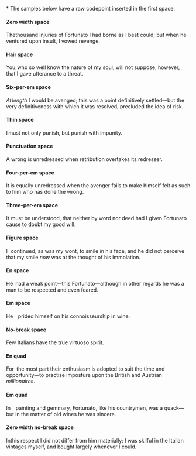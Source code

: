 <p>* The samples below have a raw codepoint inserted in the first space.</p>

<h4>Zero width space</h4>
<div class="rpl-markup tide-wysiwyg app-wysiwyg">
    <div class="rpl-markup__inner">
    <div class="callout-wrapper">
        <div>
        The​thousand injuries of Fortunato I had borne as I best could;
    but when he ventured upon insult, I vowed revenge.
        </div>
    </div>
    </div>
</div>
<h4>Hair space</h4>
<div class="rpl-markup tide-wysiwyg app-wysiwyg">
    <div class="rpl-markup__inner">
    <div class="callout-wrapper">
        <div>
        You, who so
well know the nature of my soul, will not suppose, however, that
I gave utterance to a threat.
        </div>
    </div>
    </div>
</div>
<h4>Six-per-em space</h4>
<div class="rpl-markup tide-wysiwyg app-wysiwyg">
    <div class="rpl-markup__inner">
    <div class="callout-wrapper">
        <div>
        <em>At length</em> I would be avenged;
this was a point definitively settled—but the very definitiveness
with which it was resolved, precluded the idea of risk.
        </div>
    </div>
    </div>
</div>
<h4>Thin space</h4>
<div class="rpl-markup tide-wysiwyg app-wysiwyg">
    <div class="rpl-markup__inner">
    <div class="callout-wrapper">
        <div>
            I must
not only punish, but punish with impunity.
        </div>
    </div>
    </div>
</div>
<h4>Punctuation space</h4>
<div class="rpl-markup tide-wysiwyg app-wysiwyg">
    <div class="rpl-markup__inner">
    <div class="callout-wrapper">
        <div>
            A wrong is unredressed
when retribution overtakes its redresser.
        </div>
    </div>
    </div>
</div>
<h4>Four-per-em space</h4>
<div class="rpl-markup tide-wysiwyg app-wysiwyg">
    <div class="rpl-markup__inner">
    <div class="callout-wrapper">
        <div>
            It is equally
unredressed when the avenger fails to make himself felt as such
to him who has done the wrong.
        </div>
    </div>
    </div>
</div>
<h4>Three-per-em space</h4>
<div class="rpl-markup tide-wysiwyg app-wysiwyg">
    <div class="rpl-markup__inner">
    <div class="callout-wrapper">
        <div>
        It must be understood, that neither by word nor deed had I given
Fortunato cause to doubt my good will.
        </div>
    </div>
    </div>
</div>
<h4>Figure space</h4>
<div class="rpl-markup tide-wysiwyg app-wysiwyg">
    <div class="rpl-markup__inner">
    <div class="callout-wrapper">
        <div>
        I continued, as was my
wont, to smile in his face, and he did not perceive that my smile
<em>now</em> was at the thought of his immolation.
        </div>
    </div>
    </div>
</div>
<h4>En space</h4>
<div class="rpl-markup tide-wysiwyg app-wysiwyg">
    <div class="rpl-markup__inner">
    <div class="callout-wrapper">
        <div>
        He had a weak point—this Fortunato—although in other regards he
was a man to be respected and even feared.
        </div>
    </div>
    </div>
</div>
<h4>Em space</h4>
<div class="rpl-markup tide-wysiwyg app-wysiwyg">
    <div class="rpl-markup__inner">
    <div class="callout-wrapper">
        <div>
            He prided himself on
his connoisseurship in wine.
        </div>
    </div>
    </div>
</div>
<h4>No-break space</h4>
<div class="rpl-markup tide-wysiwyg app-wysiwyg">
    <div class="rpl-markup__inner">
    <div class="callout-wrapper">
        <div>
            Few Italians have the true virtuoso
spirit.
        </div>
    </div>
    </div>
</div>
<h4>En quad</h4>
<div class="rpl-markup tide-wysiwyg app-wysiwyg">
    <div class="rpl-markup__inner">
    <div class="callout-wrapper">
        <div>
            For the most part their enthusiasm is adopted to suit the time and opportunity—to practise imposture upon the British and Austrian <em>millionaires</em>.
        </div>
    </div>
    </div>
</div>
<h4>Em quad</h4>
<div class="rpl-markup tide-wysiwyg app-wysiwyg">
    <div class="rpl-markup__inner">
    <div class="callout-wrapper">
        <div>
            In painting and gemmary, Fortunato, like his countrymen, was a quack—but in the matter of old wines he was sincere.
        </div>
    </div>
    </div>
</div>
<h4>Zero width no-break space</h4>
<div class="rpl-markup tide-wysiwyg app-wysiwyg">
    <div class="rpl-markup__inner">
    <div class="callout-wrapper">
        <div>
            In﻿this respect I did not differ from him materially: I was skilful in the Italian vintages myself, and bought largely whenever I could.
        </div>
    </div>
    </div>
</div>
